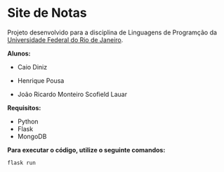 # Site de Notas

Projeto desenvolvido para a disciplina de Linguagens de Programção da <a href="https://ufrj.br/en/">Universidade Federal do Rio de Janeiro</a>.

**Alunos:**

- Caio Diniz

- Henrique Pousa

- João Ricardo Monteiro Scofield Lauar

**Requisitos:**

- Python
- Flask
- MongoDB

**Para executar o código, utilize o seguinte comandos:**

```shell
flask run
```
